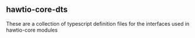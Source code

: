 ## hawtio-core-dts

These are a collection of typescript definition files for the interfaces used in hawtio-core modules
